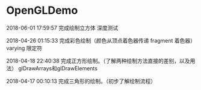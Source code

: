 # OpenGLDemo

2018-06-01 17:59:57
完成绘制立方体
深度测试

2018-04-26 01:15:33
完成彩色绘制（颜色从顶点着色器传递 fragment 着色器）
varying 限定符

2018-04-18 22:40:38
完成正方形绘制。（了解两种绘制方法直接的差别，以及用法）
glDrawArrays和glDrawElements

2018-04-17 00:10:13
完成三角形的绘制。（初步了解绘制流程）
